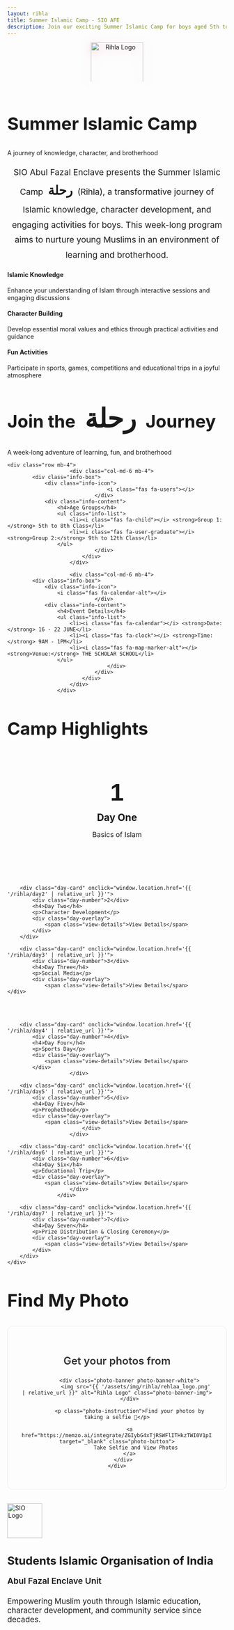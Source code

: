 ```yaml
---
layout: rihla
title: Summer Islamic Camp - SIO AFE
description: Join our exciting Summer Islamic Camp for boys aged 5th to 12th class. A week-long program focused on Islamic knowledge, character development, and fun activities.
---
```


<div class="section-header">
    <div class="logo-container-large">
        <img src="{{ '/assets/img/rihla/rehlaa_logo.png' | relative_url }}" alt="Rihla Logo" class="center-logo">
    </div>
    <h2>Summer Islamic Camp</h2>
    <p>A journey of knowledge, character, and brotherhood</p>
</div>

<div class="row">
    <div class="col-lg-10 mx-auto">
<p class="lead mb-5">
            SIO Abul Fazal Enclave presents the Summer Islamic Camp <span class="arabic-text">رحلة</span> (Rihla), a transformative journey of Islamic knowledge, character development, and engaging activities for boys. This week-long program aims to nurture young Muslims in an environment of learning and brotherhood.
</p>
    </div>
</div>

<div class="row justify-content-center mt-5">
    <div class="col-md-4 mb-4">
        <div class="feature-card">
            <i class="fas fa-book-open"></i>
            <h4>Islamic Knowledge</h4>
            <p>Enhance your understanding of Islam through interactive sessions and engaging discussions</p>
        </div>
    </div>
    <div class="col-md-4 mb-4">
        <div class="feature-card">
            <i class="fas fa-heart"></i>
            <h4>Character Building</h4>
            <p>Develop essential moral values and ethics through practical activities and guidance</p>
        </div>
    </div>
    <div class="col-md-4 mb-4">
        <div class="feature-card">
            <i class="fas fa-trophy"></i>
            <h4>Fun Activities</h4>
            <p>Participate in sports, games, competitions and educational trips in a joyful atmosphere</p>
        </div>
    </div>
</div>

<div class="rihla-card mt-5">
    <div class="section-header">
        <h2>Join the <span class="arabic-text">رحلة</span> Journey</h2>
        <p>A week-long adventure of learning, fun, and brotherhood</p>
    </div>
    
    <div class="row mb-4">
                        <div class="col-md-6 mb-4">
            <div class="info-box">
                <div class="info-icon">
                                    <i class="fas fa-users"></i>
                                </div>
                <div class="info-content">
                    <h4>Age Groups</h4>
                    <ul class="info-list">
                        <li><i class="fas fa-child"></i> <strong>Group 1:</strong> 5th to 8th Class</li>
                        <li><i class="fas fa-user-graduate"></i> <strong>Group 2:</strong> 9th to 12th Class</li>
                    </ul>
                                </div>
                            </div>
                        </div>
                        
                        <div class="col-md-6 mb-4">
            <div class="info-box">
                <div class="info-icon">
                    <i class="fas fa-calendar-alt"></i>
                                </div>
                <div class="info-content">
                    <h4>Event Details</h4>
                    <ul class="info-list">
                        <li><i class="fas fa-calendar"></i> <strong>Date:</strong> 16 - 22 JUNE</li>
                        <li><i class="fas fa-clock"></i> <strong>Time:</strong> 9AM - 1PM</li>
                        <li><i class="fas fa-map-marker-alt"></i> <strong>Venue:</strong> THE SCHOLAR SCHOOL</li>
                    </ul>
                                    </div>
                                </div>
                            </div>
                        </div>
                    </div>
                    
<div class="section-header mt-5">
    <h2>Camp Highlights</h2>
                    </div>
                    
<section id="schedule" class="schedule-section">
    <div class="days-container">
        <div class="day-card" onclick="window.location.href='{{ '/rihla/day1' | relative_url }}'">
            <div class="day-number">1</div>
            <h4>Day One</h4>
            <p>Basics of Islam</p>
            <div class="day-overlay">
                <span class="view-details">View Details</span>
                        </div>
                    </div>
        
        <div class="day-card" onclick="window.location.href='{{ '/rihla/day2' | relative_url }}'">
            <div class="day-number">2</div>
            <h4>Day Two</h4>
            <p>Character Development</p>
            <div class="day-overlay">
                <span class="view-details">View Details</span>
            </div>
        </div>
        
        <div class="day-card" onclick="window.location.href='{{ '/rihla/day3' | relative_url }}'">
            <div class="day-number">3</div>
            <h4>Day Three</h4>
            <p>Social Media</p>
            <div class="day-overlay">
                <span class="view-details">View Details</span>
    </div>
</div>

        <div class="day-card" onclick="window.location.href='{{ '/rihla/day4' | relative_url }}'">
            <div class="day-number">4</div>
            <h4>Day Four</h4>
            <p>Sports Day</p>
            <div class="day-overlay">
                <span class="view-details">View Details</span>
            </div>
                        </div>
                        
        <div class="day-card" onclick="window.location.href='{{ '/rihla/day5' | relative_url }}'">
            <div class="day-number">5</div>
            <h4>Day Five</h4>
            <p>Prophethood</p>
            <div class="day-overlay">
                <span class="view-details">View Details</span>
                            </div>
                        </div>
                        
        <div class="day-card" onclick="window.location.href='{{ '/rihla/day6' | relative_url }}'">
            <div class="day-number">6</div>
            <h4>Day Six</h4>
            <p>Educational Trip</p>
            <div class="day-overlay">
                <span class="view-details">View Details</span>
                        </div>
                    </div>
        
        <div class="day-card" onclick="window.location.href='{{ '/rihla/day7' | relative_url }}'">
            <div class="day-number">7</div>
            <h4>Day Seven</h4>
            <p>Prize Distribution & Closing Ceremony</p>
            <div class="day-overlay">
                <span class="view-details">View Details</span>
            </div>
        </div>
    </div>
</section>

<div class="section-header mt-5">
    <h2>Find My Photo</h2>
</div>

<div class="row justify-content-center">
    <div class="col-lg-8 col-md-10">
        <div class="photo-card">
            <h3>Get your photos from</h3>
            
            <div class="photo-banner photo-banner-white">
                <img src="{{ '/assets/img/rihla/rehlaa_logo.png' | relative_url }}" alt="Rihla Logo" class="photo-banner-img">
            </div>
            
            <p class="photo-instruction">Find your photos by taking a selfie 📸</p>
            
            <a href="https://memzo.ai/integrate/ZGIybG4xTjRSWFlITHkzTWI0V1pIZz09" target="_blank" class="photo-button">
                Take Selfie and View Photos
            </a>
        </div>
    </div>
</div>

<div class="rihla-card mt-5">
        <div class="row justify-content-center">
            <div class="col-lg-10 text-center">
            <div class="organizer-badge">
                <img src="{{ '/assets/img/sio-logo.png' | relative_url }}" alt="SIO Logo" class="organizer-logo">
                </div>
            <h3 class="organizer-title">Students Islamic Organisation of India</h3>
            <p class="organizer-subtitle">Abul Fazal Enclave Unit</p>
            <p class="organizer-description">
                    Empowering Muslim youth through Islamic education, character development, and community service since decades.
                </p>
        </div>
    </div>
</div>

<style>
/* Arabic Text Styling */
@import url('https://fonts.googleapis.com/css2?family=Amiri:wght@400;700&display=swap');

.arabic-text {
    font-family: 'Amiri', serif;
    font-size: 1.5em;
    color: var(--rihla-accent);
    display: inline-block;
    font-weight: 700;
    margin: 0 0.2em;
}

.lead {
    font-size: 1.2rem;
    font-weight: 400;
    line-height: 1.8;
    text-align: center;
    color: var(--rihla-dark);
    max-width: 900px;
    margin-left: auto;
    margin-right: auto;
}

/* Info Box Styling */
.info-box {
    background: var(--rihla-white);
    border-radius: var(--border-radius);
    box-shadow: var(--shadow-soft);
    padding: 2rem;
    height: 100%;
    display: flex;
    flex-direction: column;
    transition: all 0.4s ease;
    border: 1px solid rgba(42, 111, 151, 0.1);
}

.info-box:hover {
    transform: translateY(-5px);
    box-shadow: var(--shadow-medium);
    border-color: rgba(42, 111, 151, 0.2);
}

.info-icon {
    font-size: 2.5rem;
    color: var(--rihla-accent);
    margin-bottom: 1.5rem;
    text-align: center;
}

.info-content h4 {
    color: var(--rihla-secondary);
    font-size: 1.4rem;
    margin-bottom: 1.2rem;
    text-align: center;
}

.info-list {
    list-style-type: none;
    padding: 0;
    margin: 0;
}

.info-list li {
    margin-bottom: 1rem;
    display: flex;
    align-items: center;
    color: var(--rihla-dark);
}

.info-list li i {
    color: var(--rihla-accent);
    margin-right: 0.8rem;
    font-size: 1.2rem;
    width: 20px;
    text-align: center;
}

/* Registration Box */
.registration-box {
    text-align: center;
    padding: 1.5rem;
    height: 100%;
}

.registration-icon {
    font-size: 2.5rem;
    color: var(--rihla-white);
    margin-bottom: 1rem;
}

.registration-box h4 {
    color: var(--rihla-white);
    font-size: 1.3rem;
    margin-bottom: 1rem;
}

.price-old {
    font-size: 1.3rem;
    text-decoration: line-through;
    opacity: 0.7;
    color: var(--rihla-white);
}

.price-new {
    font-size: 2.5rem;
    font-weight: 700;
    color: var(--rihla-white);
    margin: 0.5rem 0;
}

.price-note, .contact-note {
    color: var(--rihla-white);
    font-size: 0.9rem;
    opacity: 0.8;
    margin-top: 0.5rem;
}

.qr-container {
    display: inline-block;
}

.qr-placeholder {
    width: 150px;
    height: 150px;
    background: var(--rihla-white);
    color: var(--rihla-primary);
    display: flex;
    align-items: center;
    justify-content: center;
    border-radius: 10px;
    box-shadow: var(--shadow-medium);
}

.qr-placeholder i {
    font-size: 4rem;
}

.contact-number {
    font-size: 1.2rem;
    color: var(--rihla-white);
    margin-bottom: 0.5rem;
    font-weight: 600;
}

/* Organizer Section */
.organizer-badge {
    margin-bottom: 1.5rem;
}

.organizer-logo {
    height: 80px;
    width: auto;
}

.organizer-title {
    color: var(--rihla-primary);
    font-size: 1.8rem;
    font-weight: 700;
    margin-bottom: 0.5rem;
}

.organizer-subtitle {
    color: var(--rihla-secondary);
    font-size: 1.2rem;
    margin-bottom: 1.5rem;
    font-weight: 600;
}

.organizer-description {
    color: var(--rihla-dark);
    font-size: 1.1rem;
    max-width: 700px;
    margin-left: auto;
    margin-right: auto;
}

/* Responsive Adjustments */
@media (max-width: 992px) {
    .organizer-title {
        font-size: 1.6rem;
    }
    
    .section-header h2 {
        font-size: 2.5rem;
    }
    
    .cta-section h2 {
        font-size: 2.8rem;
    }
    
    .days-container {
        grid-template-columns: repeat(3, 1fr);
    }
    
    .day-number {
        font-size: 3rem;
    }
}

@media (max-width: 768px) {
    .lead {
        font-size: 1.1rem;
        padding: 0 15px;
    }
    
    .info-box {
        padding: 1.5rem;
    }
    
    .days-container {
        grid-template-columns: repeat(2, 1fr);
    }
    
    .day-card {
        height: 180px;
    }
    
    .day-number {
        font-size: 2.8rem;
    }
    
    .day-card h4 {
        font-size: 1.2rem;
    }
    
    .highlight-item {
        padding: 1rem;
    }
    
    .highlight-item i {
        font-size: 1.5rem;
        min-width: 30px;
    }
    
    .qr-placeholder {
        width: 120px;
        height: 120px;
    }
    
    .price-new {
        font-size: 2.2rem;
    }
    
    .organizer-title {
        font-size: 1.4rem;
    }
    
    .center-logo {
        width: 100px;
        max-height: 80px;
    }
    
    .section-header h2 {
        font-size: 2.2rem;
    }
    
    .cta-section h2 {
        font-size: 2.5rem;
    }
    
    .logo-inline img {
        height: 1.5rem;
    }
}

/* Center Logo Styling */
.logo-container-large {
    text-align: center;
    margin-bottom: 1.5rem;
}

.center-logo {
    width: 120px;
    height: auto;
    max-height: 90px; /* This ensures it doesn't get too tall */
    object-fit: contain; /* This ensures the logo maintains its aspect ratio */
    filter: drop-shadow(0 4px 12px rgba(229, 57, 94, 0.3));
    animation: gentle-pulse 3s ease-in-out infinite;
    transition: transform 0.5s ease;
    margin: 0 auto 1rem; /* Centers the logo and adds bottom margin */
}

.center-logo:hover {
    transform: scale(1.05);
}

@keyframes gentle-pulse {
    0%, 100% { 
        filter: drop-shadow(0 4px 12px rgba(229, 57, 94, 0.3));
        transform: scale(1);
    }
    50% { 
        filter: drop-shadow(0 6px 18px rgba(229, 57, 94, 0.5));
        transform: scale(1.03);
    }
}

@media (max-width: 480px) {
    .arabic-text {
        font-size: 1.3em;
    }
    
    .lead {
        font-size: 1rem;
        line-height: 1.6;
        padding: 0 10px;
    }
    
    .info-content h4 {
        font-size: 1.2rem;
    }
    
    .days-container {
        grid-template-columns: 1fr;
    }
    
    .day-card {
        height: 160px;
    }
    
    .day-number {
        font-size: 2.5rem;
    }
    
    .day-card h4 {
        font-size: 1.1rem;
        margin: 0.3rem 0;
    }
    
    .day-card p {
        font-size: 0.9rem;
    }
    
    .view-details {
        font-size: 1rem;
        padding: 0.4rem 0.8rem;
    }
    
    .qr-placeholder {
        width: 100px;
        height: 100px;
    }
    
    .qr-placeholder i {
        font-size: 3rem;
    }
    
    .price-new {
        font-size: 2rem;
    }
    
    .organizer-title {
        font-size: 1.2rem;
    }
    
    .organizer-description {
        font-size: 0.9rem;
        padding: 0 10px;
    }
    
    .center-logo {
        width: 80px;
        max-height: 70px;
    }
    
    .section-header h2 {
        font-size: 1.8rem;
        letter-spacing: 0.01em;
    }
    
    .section-header p {
        font-size: 0.9rem;
        padding: 0 10px;
    }
    
    .cta-section h2 {
        font-size: 2rem;
    }
    
    .logo-inline img {
        height: 1.5rem;
    }
}

/* Day Cards Styling */
.days-container {
    display: grid;
    grid-template-columns: repeat(auto-fill, minmax(250px, 1fr));
    gap: 1.5rem;
    margin: 2rem 0 3rem;
}

.day-card {
    position: relative;
    background: var(--rihla-white);
    border-radius: var(--border-radius);
    box-shadow: var(--shadow-soft);
    padding: 2rem 1.5rem;
    text-align: center;
    transition: all 0.3s ease;
    cursor: pointer;
    overflow: hidden;
    height: 200px;
    display: flex;
    flex-direction: column;
    justify-content: center;
    align-items: center;
    border-bottom: 4px solid var(--rihla-primary);
}

.day-card:hover {
    transform: translateY(-8px);
    box-shadow: var(--shadow-medium);
}

.day-number {
    font-size: 3.5rem;
    font-weight: 700;
    color: var(--rihla-primary);
    line-height: 1;
    font-family: 'Bebas Neue', 'Oswald', sans-serif;
    margin-bottom: 0.5rem;
}

.day-card h4 {
    font-size: 1.4rem;
    color: var(--rihla-secondary);
    margin: 0.5rem 0;
}

.day-card p {
    font-size: 1rem;
    color: var(--rihla-dark);
    margin: 0.5rem 0;
}

.day-overlay {
    position: absolute;
    inset: 0;
    background: rgba(229, 57, 94, 0.9);
    display: flex;
    justify-content: center;
    align-items: center;
    opacity: 0;
    transition: opacity 0.3s ease;
}

.day-card:hover .day-overlay {
    opacity: 1;
}

.view-details {
    color: white;
    font-weight: 600;
    font-size: 1.1rem;
    padding: 0.5rem 1rem;
    border: 2px solid white;
    border-radius: 30px;
}

/* Photo Finder Section - ITQAN Style */
.photo-card {
    background: var(--rihla-white);
    border-radius: 12px;
    box-shadow: var(--shadow-soft);
    padding: 2rem;
    text-align: center;
    margin-bottom: 2rem;
    border: 1px solid #eaeaea;
}

.photo-card h3 {
    font-size: 1.5rem;
    color: #333;
    margin-bottom: 1.5rem;
    font-weight: 600;
}

.photo-banner {
    border-radius: 10px;
    padding: 2rem;
    margin: 1rem 0 1.5rem;
    display: flex;
    justify-content: center;
    align-items: center;
}

.photo-banner-white {
    background: #fff;
    border: 2px dashed #e5395e;
}

.photo-banner-img {
    max-height: 120px;
    max-width: 80%;
}

.photo-instruction {
    font-size: 1.1rem;
    color: #555;
    margin: 1.5rem 0;
}

.photo-button {
    display: inline-block;
    background: #e5395e;
    color: white;
    font-weight: 600;
    padding: 0.8rem 2rem;
    border-radius: 30px;
    text-decoration: none;
    transition: all 0.3s ease;
    margin-top: 1rem;
}

.photo-button:hover {
    background: #d42c50;
    transform: translateY(-3px);
    box-shadow: 0 4px 12px rgba(229, 57, 94, 0.3);
    color: white;
    text-decoration: none;
}

@media (max-width: 768px) {
    .photo-card {
        padding: 1.5rem;
    }
    
    .photo-banner {
        padding: 1.5rem;
    }
    
    .photo-banner-img {
        max-height: 100px;
    }
    
    .photo-instruction {
        font-size: 1rem;
    }
}

@media (max-width: 480px) {
    .photo-card {
        padding: 1.2rem;
    }
    
    .photo-banner {
        padding: 1.2rem;
    }
    
    .photo-banner-img {
        max-height: 80px;
    }
    
    .photo-card h3 {
        font-size: 1.3rem;
    }
    
    .photo-instruction {
        font-size: 0.95rem;
    }
    
    .photo-button {
        padding: 0.7rem 1.5rem;
        font-size: 0.95rem;
    }
}
</style>